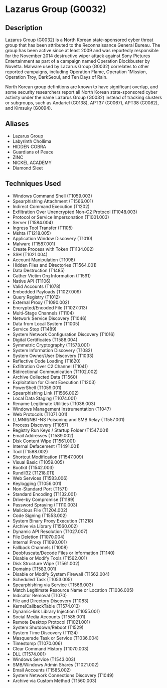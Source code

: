 # Lazarus Group (G0032)

## Description
Lazarus Group (G0032) is a North Korean state-sponsored cyber threat group that has been attributed to the Reconnaissance General Bureau. The group has been active since at least 2009 and was reportedly responsible for the November 2014 destructive wiper attack against Sony Pictures Entertainment as part of a campaign named Operation Blockbuster by Novetta. Malware used by Lazarus Group (G0032) correlates to other reported campaigns, including Operation Flame, Operation 1Mission, Operation Troy, DarkSeoul, and Ten Days of Rain.

North Korean group definitions are known to have significant overlap, and some security researchers report all North Korean state-sponsored cyber activity under the name Lazarus Group (G0032) instead of tracking clusters or subgroups, such as Andariel (G0138), APT37 (G0067), APT38 (G0082), and Kimsuky (G0094).   

## Aliases
- Lazarus Group
- Labyrinth Chollima
- HIDDEN COBRA
- Guardians of Peace
- ZINC
- NICKEL ACADEMY
- Diamond Sleet

## Techniques Used
- Windows Command Shell (T1059.003)
- Spearphishing Attachment (T1566.001)
- Indirect Command Execution (T1202)
- Exfiltration Over Unencrypted Non-C2 Protocol (T1048.003)
- Protocol or Service Impersonation (T1001.003)
- Server (T1584.004)
- Ingress Tool Transfer (T1105)
- Mshta (T1218.005)
- Application Window Discovery (T1010)
- Malware (T1587.001)
- Create Process with Token (T1134.002)
- SSH (T1021.004)
- Account Manipulation (T1098)
- Hidden Files and Directories (T1564.001)
- Data Destruction (T1485)
- Gather Victim Org Information (T1591)
- Native API (T1106)
- Valid Accounts (T1078)
- Embedded Payloads (T1027.009)
- Query Registry (T1012)
- External Proxy (T1090.002)
- Encrypted/Encoded File (T1027.013)
- Multi-Stage Channels (T1104)
- Network Service Discovery (T1046)
- Data from Local System (T1005)
- Service Stop (T1489)
- System Network Configuration Discovery (T1016)
- Digital Certificates (T1588.004)
- Symmetric Cryptography (T1573.001)
- System Information Discovery (T1082)
- System Owner/User Discovery (T1033)
- Reflective Code Loading (T1620)
- Exfiltration Over C2 Channel (T1041)
- Bidirectional Communication (T1102.002)
- Archive Collected Data (T1560)
- Exploitation for Client Execution (T1203)
- PowerShell (T1059.001)
- Spearphishing Link (T1566.002)
- Local Data Staging (T1074.001)
- Rename Legitimate Utilities (T1036.003)
- Windows Management Instrumentation (T1047)
- Web Protocols (T1071.001)
- LLMNR/NBT-NS Poisoning and SMB Relay (T1557.001)
- Process Discovery (T1057)
- Registry Run Keys / Startup Folder (T1547.001)
- Email Addresses (T1589.002)
- Disk Content Wipe (T1561.001)
- Internal Defacement (T1491.001)
- Tool (T1588.002)
- Shortcut Modification (T1547.009)
- Visual Basic (T1059.005)
- Bootkit (T1542.003)
- Rundll32 (T1218.011)
- Web Services (T1583.006)
- Keylogging (T1056.001)
- Non-Standard Port (T1571)
- Standard Encoding (T1132.001)
- Drive-by Compromise (T1189)
- Password Spraying (T1110.003)
- Malicious File (T1204.002)
- Code Signing (T1553.002)
- System Binary Proxy Execution (T1218)
- Archive via Library (T1560.002)
- Dynamic API Resolution (T1027.007)
- File Deletion (T1070.004)
- Internal Proxy (T1090.001)
- Fallback Channels (T1008)
- Deobfuscate/Decode Files or Information (T1140)
- Disable or Modify Tools (T1562.001)
- Disk Structure Wipe (T1561.002)
- Domains (T1583.001)
- Disable or Modify System Firewall (T1562.004)
- Scheduled Task (T1053.005)
- Spearphishing via Service (T1566.003)
- Match Legitimate Resource Name or Location (T1036.005)
- Indicator Removal (T1070)
- File and Directory Discovery (T1083)
- KernelCallbackTable (T1574.013)
- Dynamic-link Library Injection (T1055.001)
- Social Media Accounts (T1585.001)
- Remote Desktop Protocol (T1021.001)
- System Shutdown/Reboot (T1529)
- System Time Discovery (T1124)
- Masquerade Task or Service (T1036.004)
- Timestomp (T1070.006)
- Clear Command History (T1070.003)
- DLL (T1574.001)
- Windows Service (T1543.003)
- SMB/Windows Admin Shares (T1021.002)
- Email Accounts (T1585.002)
- System Network Connections Discovery (T1049)
- Archive via Custom Method (T1560.003)
